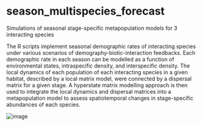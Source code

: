 # season_multispecies_forecast
Simulations of seasonal stage-specific metapopulation models for 3 interacting species

The R scripts implement seasonal demographic rates of interacting species under various scenarios of demography-biotic-interaction feedbacks. Each demographic rate in each season can be modelled as a function of environmental states, intraspecific density, and interspecific density. The local dynamics of each population of each interacting species in a given habitat, described by a local matrix model, were connected by a dispersal matrix for a given stage. A hyperstate matrix modelling approach is then used to integrate the local dynamics and dispersal matrices into a metapopulation model to assess spatiotemporal changes in stage-specific abundances of each species.

![image](https://user-images.githubusercontent.com/12189756/185378620-e4903799-42ee-4b01-9646-0361bc3258f7.png)
